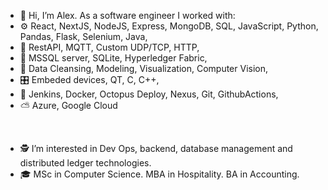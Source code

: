 - 👋 Hi, I’m Alex. As a software engineer I worked with:
- ⚙️ React, NextJS, NodeJS, Express, MongoDB, SQL, JavaScript, Python, Pandas, Flask, Selenium, Java,
- 📡 RestAPI, MQTT, Custom UDP/TCP, HTTP, 
- 🔬 MSSQL server, SQLite, Hyperledger Fabric, 
- 🥼 Data Cleansing, Modeling, Visualization, Computer Vision,
- 🎛️ Embeded devices, QT, C, C++,
- 🔄 Jenkins, Docker, Octopus Deploy, Nexus, Git, GithubActions,
- ⛅️ Azure, Google Cloud

<br>

- 🕵️‍ I’m interested in Dev Ops, backend, database management and distributed ledger technologies.
- 🎓 MSc in Computer Science. MBA in Hospitality. BA in Accounting.

<!---
GAtwork/GAtwork is a ✨ special ✨ repository because its `README.md` (this file) appears on your GitHub profile.
You can click the Preview link to take a look at your changes.
--->
